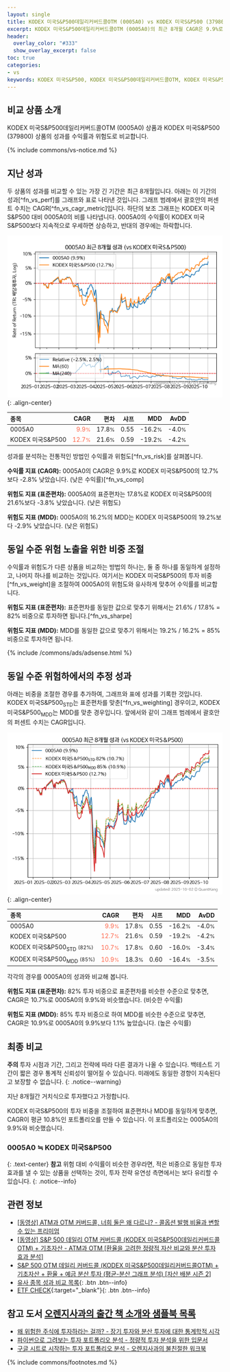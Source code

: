 ```yaml
---
layout: single
title: KODEX 미국S&P500데일리커버드콜OTM (0005A0) vs KODEX 미국S&P500 (379800)
excerpt: KODEX 미국S&P500데일리커버드콜OTM (0005A0)의 최근 8개월 CAGR은 9.9%로 KODEX 미국S&P500 (379800)의 12.7%보다 -2.8% 낮았습니다.
header:
  overlay_color: "#333"
  show_overlay_excerpt: false
toc: true
categories:
- vs
keywords: KODEX 미국S&P500, KODEX 미국S&P500데일리커버드콜OTM, KODEX 미국S&P500데일리커버드콜OTM KODEX 미국S&P500 비교, 0005A0, 379800, 0005A0 0005A0 비교
---
```


## 비교 상품 소개


KODEX 미국S&P500데일리커버드콜OTM (0005A0) 상품과 KODEX 미국S&P500 (379800) 상품의 성과를 수익률과 위험도로 비교합니다.





{% include commons/vs-notice.md %}

## 지난 성과

두 상품의 성과를 비교할 수 있는 가장 긴 기간은 최근 8개월입니다. 아래는 이 기간의 성과[^fn_vs_perf]를 그래프와 표로 나타낸 것입니다.
그래프 범례에서 괄호안의 퍼센트 수치는 CAGR[^fn_vs_cagr_metric]입니다.
하단의 보조 그래프는 KODEX 미국S&P500 대비 0005A0의 비를 나타냅니다.
0005A0의 수익률이 KODEX 미국S&P500보다 지속적으로 우세하면 상승하고, 반대의 경우에는 하락합니다.

![0005A0](/vs/images/0005a0-vs-379800_dual.png){: .align-center}

| **종목** | **CAGR** | **편차** | **샤프** | **MDD** | **AvDD** |
| :------------ | ------: | -----------: | -------: | ------: | -------: |
| 0005A0 | <span style="color: tomato">9.9<small>%</small></span> | 17.8<small>%</small> | 0.55 | -16.2<small>%</small> | -4.0<small>%</small> |
| KODEX 미국S&P500 | <span style="color: tomato">12.7<small>%</small></span> | 21.6<small>%</small> | 0.59 | -19.2<small>%</small> | -4.2<small>%</small> |

<!-- more -->


성과를 분석하는 전통적인 방법인 수익률과 위험도[^fn_vs_risk]를 살펴봅니다.

**수익률 지표 (CAGR):** 0005A0의 CAGR은 9.9%로 KODEX 미국S&P500의 12.7%보다 -2.8% 낮았습니다. (낮은 수익률)[^fn_vs_comp]

**위험도 지표 (표준편차):** 0005A0의 표준편차는 17.8%로 KODEX 미국S&P500의 21.6%보다 -3.8% 낮았습니다. (낮은 위험도)

**위험도 지표 (MDD):** 0005A0의 16.2%의 MDD는 KODEX 미국S&P500의 19.2%보다 -2.9% 낮았습니다. (낮은 위험도)



## 동일 수준 위험 노출을 위한 비중 조절

수익률과 위험도가 다른 상품을 비교하는 방법의 하나는, 둘 중 하나를 동일하게 설정하고, 나머지 하나를 비교하는 것입니다.
여기서는 KODEX 미국S&P500의 투자 비중[^fn_vs_weight]을 조절하여 0005A0의 위험도와 유사하게 맞추어 수익률를 비교합니다.

**위험도 지표 (표준편차):** 표준편차를 동일한 값으로 맞추기 위해서는 21.6% / 17.8% = 82% 비중으로 투자하면 됩니다.[^fn_vs_sharpe]

**위험도 지표 (MDD):** MDD를 동일한 값으로 맞추기 위해서는 19.2% / 16.2% = 85% 비중으로 투자하면 됩니다.


{% include /commons/ads/adsense.html %}



## 동일 수준 위험하에서의 추정 성과

아래는 비중을 조절한 경우를 추가하여, 그래프와 표에 성과를 기록한 것입니다.
KODEX 미국S&P500<sub>STD</sub>는 표준편차를 맞춘[^fn_vs_weighting] 경우이고, KODEX 미국S&P500<sub>MDD</sub>는 MDD를 맞춘 경우입니다.
앞에서와 같이 그래프 범례에서 괄호안의 퍼센트 수치는 CAGR입니다.


![KODEX 미국S&P500데일리커버드콜OTM](/vs/images/0005a0-vs-379800.png){: .align-center}



| **종목** | **CAGR** | **편차** | **샤프** | **MDD** | **AvDD** |
| :------------ | ------: | -----------: | -------: | ------: | -------: |
| 0005A0 | <span style="color: tomato">9.9<small>%</small></span> | 17.8<small>%</small> | 0.55 | -16.2<small>%</small> | -4.0<small>%</small> |
| KODEX 미국S&P500 | <span style="color: tomato">12.7<small>%</small></span> | 21.6<small>%</small> | 0.59 | -19.2<small>%</small> | -4.2<small>%</small> |
| KODEX 미국S&P500<sub>STD</sub> <small>(82%)</small> | <span style="color: tomato">10.7<small>%</small></span> | 17.8<small>%</small> | 0.60 | -16.0<small>%</small> | -3.4<small>%</small> |
| KODEX 미국S&P500<sub>MDD</sub> <small>(85%)</small> | <span style="color: tomato">10.9<small>%</small></span> | 18.3<small>%</small> | 0.60 | -16.4<small>%</small> | -3.5<small>%</small> |



각각의 경우를 0005A0의 성과와 비교해 봅니다.

**위험도 지표 (표준편차):** 82% 투자 비중으로 표준편차를 비슷한 수준으로 맞추면, CAGR은 10.7%로 0005A0의 9.9%와 비슷했습니다. (비슷한 수익률)

**위험도 지표 (MDD):** 85% 투자 비중으로 하여 MDD를 비슷한 수준으로 맞추면, CAGR은 10.9%로 0005A0의 9.9%보다 1.1% 높았습니다. (높은 수익률)




## 최종 비교

**주의** 투자 시점과 기간, 그리고 전략에 따라 다른 결과가 나올 수 있습니다. 백테스트 기간이 짧은 경우 통계적 신뢰성이 떨어질 수 있습니다. 미래에도 동일한 경향이 지속된다고 보장할 수 없습니다.
{: .notice--warning}

지난 8개월간 거치식으로 투자했다고 가정합니다.

KODEX 미국S&P500의 투자 비중을 조절하여 표준편차나 MDD를 동일하게 맞추면, CAGR이 평균 10.8%인 포트폴리오를 만들 수 있습니다.
이 포트폴리오는 0005A0의 9.9%와 비슷했습니다.

### 0005A0 ≒ KODEX 미국S&P500
{: .text-center}
**참고** 위험 대비 수익률이 비슷한 경우라면, 적은 비중으로 동일한 투자 효과를 낼 수 있는 상품을 선택하는 것이, 투자 전략 유연성 측면에서는 보다 유리할 수 있습니다.
{: .notice--info}


## 관련 정보

- [[동영상] ATM과 OTM 커버드콜, 너희 둘은 왜 다르니? - 콜옵션 발행 비율과 변할 수 있는 프리미엄](https://youtu.be/aKLe9ni6Nzo)
- [[동영상] S&P 500 데일리 OTM 커버드콜 (KODEX 미국S&P500데일리커버드콜OTM) + 기초자산 - ATM과 OTM [환율을 고려한 정량적 자산 비교와 분산 투자 효과 분석]](https://youtu.be/MJoXm5s0eqU)
- [S&P 500 OTM 데일리 커버드콜 (KODEX 미국S&P500데일리커버드콜OTM) + 기초자산 + 환율 + 예금 분산 투자 (평균-분산 그래프 분석) [자산 배분 시즌 2]](https://m.blog.naver.com/onuri2005/223929154831)
- [유사 종목 성과 비교 목록](/vs/){: .btn .btn--info}
- [ETF CHECK](https://www.etfcheck.co.kr/mobile/etpitem/379800/compare?compCode%5B%5D=0005A0){:target="_blank"}{: .btn .btn--info}


## 참고 도서 [오렌지사과의 출간 책 소개와 샘플북 목록](https://kongdori.tistory.com/691)

- [왜 위험한 주식에 투자하라는 걸까? - 장기 투자와 분산 투자에 대한 통계학적 시각](https://kongdori.tistory.com/421)
- [파이썬으로 그려보는 투자 포트폴리오 분석  - 정량적 투자 분석을 위한 입문서](https://kongdori.tistory.com/643)
- [구글 시트로 시작하는 투자 포트폴리오 분석 - 오렌지사과의 불친절한 워크북](https://kongdori.tistory.com/449)

{% include commons/footnotes.md %}